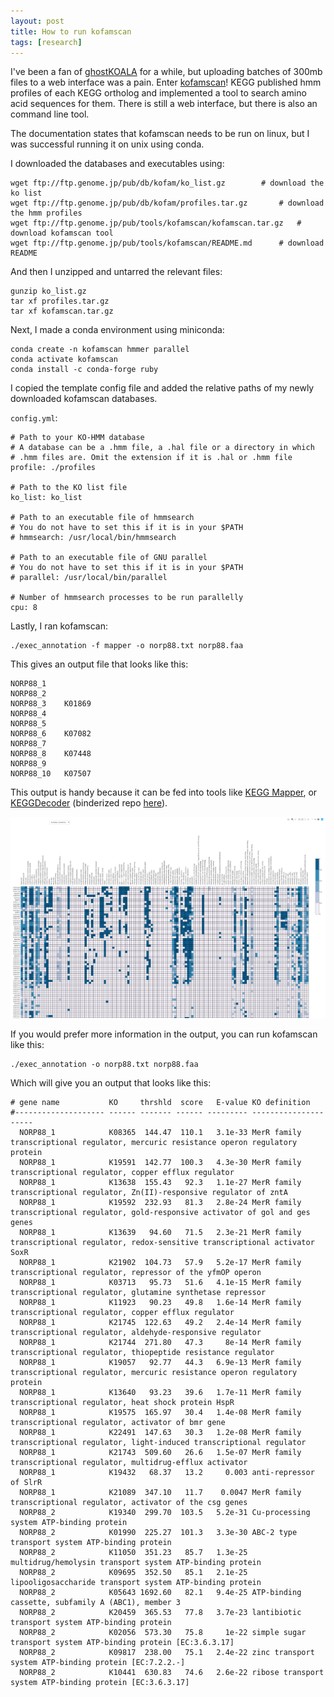 ```yaml
---
layout: post
title: How to run kofamscan
tags: [research]
---
```


I've been a fan of [ghostKOALA](https://www.kegg.jp/ghostkoala/) for a while, but 
uploading batches of 300mb files to a web interface was a pain.
Enter [kofamscan](https://www.biorxiv.org/content/10.1101/602110v1)! KEGG published hmm
profiles of each KEGG ortholog and implemented a tool to search amino acid sequences for 
them. There is still a web interface, but there is also an command line tool. 

The documentation states that kofamscan needs to be run on linux, but I was successful 
running it on unix using conda. 

I downloaded the databases and executables using:

```
wget ftp://ftp.genome.jp/pub/db/kofam/ko_list.gz		# download the ko list 
wget ftp://ftp.genome.jp/pub/db/kofam/profiles.tar.gz 		# download the hmm profiles
wget ftp://ftp.genome.jp/pub/tools/kofamscan/kofamscan.tar.gz	# download kofamscan tool
wget ftp://ftp.genome.jp/pub/tools/kofamscan/README.md		# download README
```

And then I unzipped and untarred the relevant files:

```
gunzip ko_list.gz
tar xf profiles.tar.gz
tar xf kofamscan.tar.gz
```

Next, I made a conda environment using miniconda:

```
conda create -n kofamscan hmmer parallel
conda activate kofamscan
conda install -c conda-forge ruby
```

I copied the template config file and added the relative paths of my newly downloaded 
kofamscan databases. 

`config.yml`:

```
# Path to your KO-HMM database
# A database can be a .hmm file, a .hal file or a directory in which
# .hmm files are. Omit the extension if it is .hal or .hmm file
profile: ./profiles

# Path to the KO list file
ko_list: ko_list

# Path to an executable file of hmmsearch
# You do not have to set this if it is in your $PATH
# hmmsearch: /usr/local/bin/hmmsearch

# Path to an executable file of GNU parallel
# You do not have to set this if it is in your $PATH
# parallel: /usr/local/bin/parallel

# Number of hmmsearch processes to be run parallelly
cpu: 8
```

Lastly, I ran kofamscan:

```
./exec_annotation -f mapper -o norp88.txt norp88.faa
```

This gives an output file that looks like this:

```
NORP88_1
NORP88_2
NORP88_3	K01869
NORP88_4
NORP88_5
NORP88_6	K07082
NORP88_7
NORP88_8	K07448
NORP88_9
NORP88_10	K07507
```

This output is handy because it can be fed into tools like 
[KEGG Mapper](https://www.genome.jp/kegg/mapper.html), or 
[KEGGDecoder](https://github.com/bjtully/BioData/tree/master/KEGGDecoder) 
(binderized repo [here](https://github.com/rotheconrad/KEGGDecoder-binder)).

![Example KEGGDecoder output using the kofamscan mapper format](../img/keggdecoder.png)

If you would prefer more information in the output, you can run kofamscan like this:

```
./exec_annotation -o norp88.txt norp88.faa
```

Which will give you an output that looks like this:

```
# gene name           KO     thrshld  score   E-value KO definition
#-------------------- ------ ------- ------ --------- ---------------------
  NORP88_1            K08365  144.47  110.1   3.1e-33 MerR family transcriptional regulator, mercuric resistance operon regulatory protein
  NORP88_1            K19591  142.77  100.3   4.3e-30 MerR family transcriptional regulator, copper efflux regulator
  NORP88_1            K13638  155.43   92.3   1.1e-27 MerR family transcriptional regulator, Zn(II)-responsive regulator of zntA
  NORP88_1            K19592  232.93   81.3   2.8e-24 MerR family transcriptional regulator, gold-responsive activator of gol and ges genes
  NORP88_1            K13639   94.60   71.5   2.3e-21 MerR family transcriptional regulator, redox-sensitive transcriptional activator SoxR
  NORP88_1            K21902  104.73   57.9   5.2e-17 MerR family transcriptional regulator, repressor of the yfmOP operon
  NORP88_1            K03713   95.73   51.6   4.1e-15 MerR family transcriptional regulator, glutamine synthetase repressor
  NORP88_1            K11923   90.23   49.8   1.6e-14 MerR family transcriptional regulator, copper efflux regulator
  NORP88_1            K21745  122.63   49.2   2.4e-14 MerR family transcriptional regulator, aldehyde-responsive regulator
  NORP88_1            K21744  271.80   47.3     8e-14 MerR family transcriptional regulator, thiopeptide resistance regulator
  NORP88_1            K19057   92.77   44.3   6.9e-13 MerR family transcriptional regulator, mercuric resistance operon regulatory protein
  NORP88_1            K13640   93.23   39.6   1.7e-11 MerR family transcriptional regulator, heat shock protein HspR
  NORP88_1            K19575  165.97   30.4   1.4e-08 MerR family transcriptional regulator, activator of bmr gene
  NORP88_1            K22491  147.63   30.3   1.2e-08 MerR family transcriptional regulator, light-induced transcriptional regulator
  NORP88_1            K21743  509.60   26.6   1.5e-07 MerR family transcriptional regulator, multidrug-efflux activator
  NORP88_1            K19432   68.37   13.2     0.003 anti-repressor of SlrR
  NORP88_1            K21089  347.10   11.7    0.0047 MerR family transcriptional regulator, activator of the csg genes
  NORP88_2            K19340  299.70  103.5   5.2e-31 Cu-processing system ATP-binding protein
  NORP88_2            K01990  225.27  101.3   3.3e-30 ABC-2 type transport system ATP-binding protein
  NORP88_2            K11050  351.23   85.7   1.3e-25 multidrug/hemolysin transport system ATP-binding protein
  NORP88_2            K09695  352.50   85.1   2.1e-25 lipooligosaccharide transport system ATP-binding protein
  NORP88_2            K05643 1692.60   82.1   9.4e-25 ATP-binding cassette, subfamily A (ABC1), member 3
  NORP88_2            K20459  365.53   77.8   3.7e-23 lantibiotic transport system ATP-binding protein
  NORP88_2            K02056  573.30   75.8     1e-22 simple sugar transport system ATP-binding protein [EC:3.6.3.17]
  NORP88_2            K09817  238.00   75.1   2.4e-22 zinc transport system ATP-binding protein [EC:7.2.2.-]
  NORP88_2            K10441  630.83   74.6   2.6e-22 ribose transport system ATP-binding protein [EC:3.6.3.17]
```
